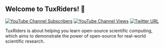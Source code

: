 ## Welcome to TuxRiders! 👋

[![YouTube Channel Subscribers](https://img.shields.io/youtube/channel/subscribers/UC7tFIxB0O2Uhf9afEi_DISw?style=social)](https://www.youtube.com/TuxRiders)
[![YouTube Channel Views](https://img.shields.io/youtube/channel/views/UC7tFIxB0O2Uhf9afEi_DISw?style=social)](https://www.youtube.com/TuxRiders)
[![Twitter URL](https://img.shields.io/twitter/url?label=Twitter&style=social&url=https%3A%2F%2Ftwitter.com%2FTuxRiders)](https://twitter.com/TuxRiders)

TuxRiders is about helping you learn open-source scientific computing, which aims to demonstrate the power of open-source for real-world scientific research.

<!--

**Here are some ideas to get you started:**

🙋‍♀️ A short introduction - what is your organization all about?
🌈 Contribution guidelines - how can the community get involved?
👩‍💻 Useful resources - where can the community find your docs? Is there anything else the community should know?
🍿 Fun facts - what does your team eat for breakfast?
🧙 Remember, you can do mighty things with the power of [Markdown](https://docs.github.com/github/writing-on-github/getting-started-with-writing-and-formatting-on-github/basic-writing-and-formatting-syntax)
-->
